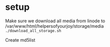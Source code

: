 # setup

Make sure we download all media from linode to /var/www/html/helpersofyourjoy/storage/media    
```./download_all_storage.sh```


Create md5list

